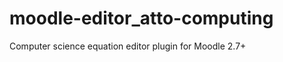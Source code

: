moodle-editor_atto-computing
============================

Computer science equation editor plugin for Moodle 2.7+
